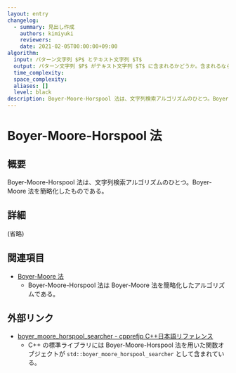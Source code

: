 ```yaml
---
layout: entry
changelog:
  - summary: 見出し作成
    authors: kimiyuki
    reviewers:
    date: 2021-02-05T00:00:00+09:00
algorithm:
  input: パターン文字列 $P$ とテキスト文字列 $T$
  output: パターン文字列 $P$ がテキスト文字列 $T$ に含まれるかどうか。含まれるならその位置も求める。
  time_complexity:
  space_complexity:
  aliases: []
  level: black
description: Boyer-Moore-Horspool 法は、文字列検索アルゴリズムのひとつ。Boyer-Moore 法を簡略化したものである。
---
```


# Boyer-Moore-Horspool 法

## 概要

Boyer-Moore-Horspool 法は、文字列検索アルゴリズムのひとつ。Boyer-Moore 法を簡略化したものである。

## 詳細

(省略)


## 関連項目

-   [Boyer-Moore 法](/boyer-moore)
    -   Boyer-Moore-Horspool 法は Boyer-Moore 法を簡略化したアルゴリズムである。

## 外部リンク

-   [boyer_moore_horspool_searcher - cpprefjp C++日本語リファレンス](https://cpprefjp.github.io/reference/functional/boyer_moore_horspool_searcher.html)
    -   C++ の標準ライブラリには Boyer-Moore-Horspool 法を用いた関数オブジェクトが `std::boyer_moore_horspool_searcher` として含まれている。
